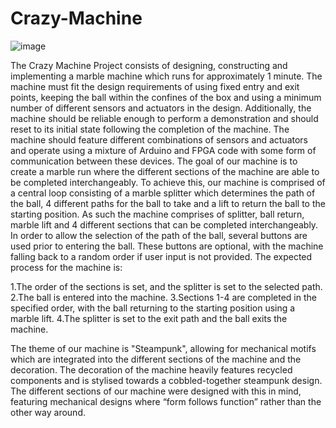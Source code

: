 # Crazy-Machine
![image](https://github.com/user-attachments/assets/ad5578d1-2113-4c6b-a9a4-8266c5ce4595)

The Crazy Machine Project consists of designing, constructing and implementing a marble machine which runs for approximately 1 minute. The machine must fit the design requirements of using fixed entry and exit points, keeping the ball within the confines of the box and using a minimum number of different sensors and actuators in the design. Additionally, the machine should be reliable enough to perform a demonstration and should reset to its initial state following the completion of the machine. The machine should feature different combinations of sensors and actuators and operate using a mixture of Arduino and FPGA code with some form of communication between these devices.
The goal of our machine is to create a marble run where the different sections of the machine are able to be completed interchangeably. To achieve this, our machine is comprised of a central loop consisting of a marble splitter which determines the path of the ball, 4 different paths for the ball to take and a lift to return the ball to the starting position. As such the machine comprises of splitter, ball return, marble lift and 4 different sections that can be completed interchangeably. In order to allow the selection of the path of the ball, several buttons are used prior to entering the ball. These buttons are optional, with the machine falling back to a random order if user input is not provided. The expected process for the machine is:

1.The order of the sections is set, and the splitter is set to the selected path.
2.The ball is entered into the machine.
3.Sections 1-4 are completed in the specified order, with the ball returning to the starting position using a marble lift.
4.The splitter is set to the exit path and the ball exits the machine.

The theme of our machine is "Steampunk", allowing for mechanical motifs which are integrated into the different sections of the machine and the decoration. The decoration of the machine heavily features recycled components and is stylised towards a cobbled-together steampunk design. The different sections of our machine were designed with this in mind, featuring mechanical designs where “form follows function” rather than the other way around.
